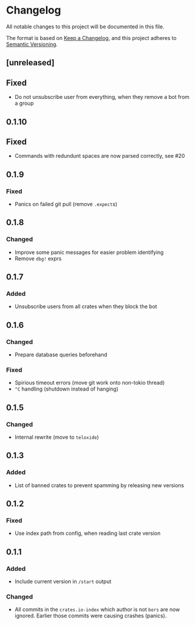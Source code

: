 # Changelog

All notable changes to this project will be documented in this file.

The format is based on [Keep a Changelog](https://keepachangelog.com/en/1.0.0/),
and this project adheres to [Semantic Versioning](https://semver.org/spec/v2.0.0.html).

## [unreleased]

## Fixed

- Do not unsubscribe user from everything, when they remove a bot from a group

## 0.1.10

## Fixed

- Commands with redundunt spaces are now parsed correctly, see #20

## 0.1.9

### Fixed

- Panics on failed git pull (remove `.expect`s)

## 0.1.8

### Changed

- Improve some panic messages for easier problem identifying
- Remove `dbg!` exprs

## 0.1.7

### Added

- Unsubscribe users from all crates when they block the bot

## 0.1.6

### Changed

- Prepare database queries beforehand

### Fixed

- Spirious timeout errors (move git work onto non-tokio thread)
- `^C` handling (shutdown instead of hanging)

## 0.1.5

### Changed

- Internal rewrite (move to `teloxide`)

## 0.1.3

### Added

- List of banned crates to prevent spamming by releasing new versions

## 0.1.2

### Fixed

- Use index path from config, when reading last crate version 

## 0.1.1

### Added

- Include current version in `/start` output

### Changed

- All commits in the `crates.io-index` which author is not `bors` are now ignored. Earlier those commits were causing 
  crashes (panics).

